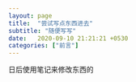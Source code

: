 ```yaml
---
layout: page
title:  "尝试写点东西进去"
subtitle: "随便写写"
date:   2020-09-10 21:21:21 +0530
categories: ["前言"]
---
```


日后使用笔记来修改东西的
